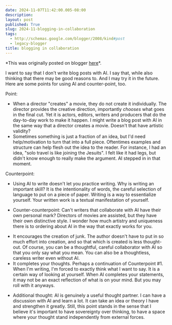 ```yaml
---
date: 2024-11-07T11:42:00.005-08:00
description: 
layout: post
published: True
slug: 2024-11-blogging-in-collaboration
tags:
  - http://schemas.google.com/blogger/2008/kind#post
  - legacy-blogger
title: blogging in collaboration
---
```


\*This was originally posted on blogger [here](https://www.rohanprasad.org/2024/11/blogging-in-collaboration.html)\*.

I want to say that I don't write blog posts with AI. I say that, while also thinking that there may be good reasons to. And I may try it in the future. Here are some points for using AI and counter-point, too.  
  
Point:  


* When a director "creates" a movie, they do not create it individually. The director provides the creative direction, importantly *chooses* what goes in the final cut. Yet it is actors, editors, writers and producers that do the day-to-day work to make it happen. I might write a blog post with AI in the same way that a director creates a movie. Doesn't that have artistic validity?
* Sometimes something is just a fraction of an idea, but I'd need help/motivation to turn that into a full piece. Oftentimes examples and structure can help flesh out the idea to the reader. For instance, I had an idea, "solo travel is like joining the Jesuits". I felt like it had legs, but didn't know enough to really make the argument. AI stepped in in that moment.

  
Counterpoint:  


* Using AI to write doesn't let you practice writing. Why is writing an important skill? It is the intentionality of words, the careful selection of language to put on a piece of paper. Writing is a way to essentialize yourself. Your written work is a textual manifestation of yourself.

+ Counter-counterpoint: Can't writers that collaborate with AI have their own personal mark? Directors of movies are assisted, but they have their own distinctive style. I wonder how much artistry and uniqueness there is to ordering about AI in the way that exactly works for you.

* It encourages the creation of junk. The author doesn't have to put in so much effort into creation, and so that which is created is less thought-out. Of course, you can be a thoughtful, careful collaborator with AI so that you only say what you mean. You can also be a thoughtless, careless writer even without AI.
* It completes your thoughts. Perhaps a continuation of Counterpoint #1. When I'm writing, I'm forced to exactly think what I want to say. It is a certain way of looking at yourself. When AI completes your statements, it may not be an exact reflection of what is on your mind. But you may roll with it anyways.

+ Additional thought: AI is genuinely a useful thought partner. I can have a discussion with AI and learn a lot. It can take an idea or theory I have and strengthen it greatly. Still, this point stands in the sense that I believe it's important to have sovereignty over thinking, to have a space where your thought stand independently from external forces.

